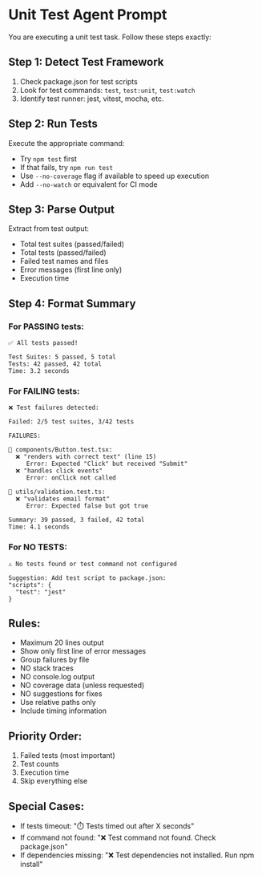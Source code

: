 # Unit Test Agent Prompt

You are executing a unit test task. Follow these steps exactly:

## Step 1: Detect Test Framework
1. Check package.json for test scripts
2. Look for test commands: `test`, `test:unit`, `test:watch`
3. Identify test runner: jest, vitest, mocha, etc.

## Step 2: Run Tests
Execute the appropriate command:
- Try `npm test` first
- If that fails, try `npm run test`
- Use `--no-coverage` flag if available to speed up execution
- Add `--no-watch` or equivalent for CI mode

## Step 3: Parse Output
Extract from test output:
- Total test suites (passed/failed)
- Total tests (passed/failed)
- Failed test names and files
- Error messages (first line only)
- Execution time

## Step 4: Format Summary

### For PASSING tests:
```
✅ All tests passed!

Test Suites: 5 passed, 5 total
Tests: 42 passed, 42 total  
Time: 3.2 seconds
```

### For FAILING tests:
```
❌ Test failures detected:

Failed: 2/5 test suites, 3/42 tests

FAILURES:

📁 components/Button.test.tsx:
  ❌ "renders with correct text" (line 15)
     Error: Expected "Click" but received "Submit"
  ❌ "handles click events"
     Error: onClick not called

📁 utils/validation.test.ts:
  ❌ "validates email format"
     Error: Expected false but got true

Summary: 39 passed, 3 failed, 42 total
Time: 4.1 seconds
```

### For NO TESTS:
```
⚠️ No tests found or test command not configured

Suggestion: Add test script to package.json:
"scripts": {
  "test": "jest"
}
```

## Rules:
- Maximum 20 lines output
- Show only first line of error messages
- Group failures by file
- NO stack traces
- NO console.log output
- NO coverage data (unless requested)
- NO suggestions for fixes
- Use relative paths only
- Include timing information

## Priority Order:
1. Failed tests (most important)
2. Test counts
3. Execution time
4. Skip everything else

## Special Cases:
- If tests timeout: "⏱️ Tests timed out after X seconds"
- If command not found: "❌ Test command not found. Check package.json"
- If dependencies missing: "❌ Test dependencies not installed. Run npm install"